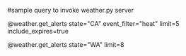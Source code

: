 #sample query to invoke weather.py server

@weather.get_alerts state="CA" event_filter="heat" limit=5 include_expires=true

@weather.get_alerts state="WA" limit=8

